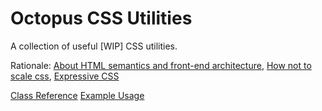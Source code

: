 # Octopus CSS Utilities

A collection of useful [WIP] CSS utilities.

Rationale: [About HTML semantics and front-end architecture](http://nicolasgallagher.com/about-html-semantics-front-end-architecture/), [How not to scale css](https://gist.github.com/mrmrs/5d6c3bf60a9ff410fcec), [Expressive CSS](http://johnpolacek.github.io/expressive-css/)

[Class Reference](https://github.com/octopuscreative/scss-util/wiki)
[Example Usage](http://octopuscreative.github.io/scss-util/index.html)

